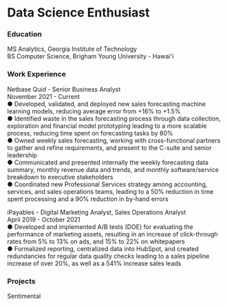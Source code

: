 # Data Science Enthusiast

### Education
MS Analytics, Georgia Institute of Technology  
BS Computer Science, Brigham Young University - Hawai'i  

### Work Experience
Netbase Quid - Senior Business Analyst  
November 2021 - Current  
● Developed, validated, and deployed new sales forecasting machine learning models, reducing average error from +16% to +1.5%  
● Identified waste in the sales forecasting process through data collection, exploration and financial model prototyping leading to a more scalable process, reducing time spent on forecasting tasks by 80%  
● Owned weekly sales forecasting, working with cross-functional partners to gather and refine requirements, and present to the C-suite and senior leadership  
● Communicated and presented internally the weekly forecasting data summary, monthly revenue data and trends, and monthly software/service breakdown to executive stakeholders  
● Coordinated new Professional Services strategy among accounting, services, and sales operations teams, leading to a 50% reduction in time spent processing and a 90% reduction in by-hand errors  

iPayables - Digital Marketing Analyst, Sales Operations Analyst  
April 2019 - October 2021  
● Developed and implemented A/B tests (DOE) for evaluating the performance of marketing assets, resulting in an increase of click-through rates from 5% to 13% on ads, and 15% to 22% on whitepapers  
● Formalized reporting, centralized data into HubSpot, and created redundancies for regular data quality checks leading to a sales pipeline increase of over 20%, as well as a 541% increase sales leads  

### Projects
Sentimental
